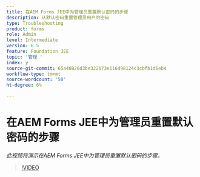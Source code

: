 ```yaml
---
title: 在AEM Forms JEE中为管理员重置默认密码的步骤
description: 从默认密码重置管理员用户的密码
type: Troubleshooting
product: forms
role: Admin
level: Intermediate
version: 6.5
feature: Foundation JEE
topic: '管理 '
index: y
source-git-commit: 65a40826d3be322673e116d98124c3cbfb1d6eb4
workflow-type: tm+mt
source-wordcount: '50'
ht-degree: 6%

---
```



# 在AEM Forms JEE中为管理员重置默认密码的步骤

*此视频将演示在AEM Forms JEE中为管理员重置默认密码的步骤。*

>[!VIDEO](https://video.tv.adobe.com/v/335541?quality=9&learn=on)